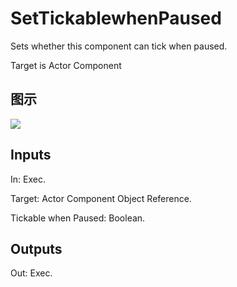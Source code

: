 # SetTickablewhenPaused

Sets whether this component can tick when paused.

Target is Actor Component

## 图示

![]($-20221218-18281515.png)

## Inputs

In: Exec.

Target: Actor Component Object Reference.

Tickable when Paused: Boolean.  

## Outputs

Out: Exec.

